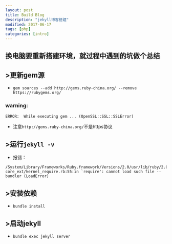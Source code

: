 ```yaml
---
layout: post
title: Build Blog
description: "jekyll博客搭建"
modified: 2017-06-17
tags: [php]
categories: [intro]
---
```

## 换电脑要重新搭建环境，就过程中遇到的坑做个总结

## >更新gem源
- `gem sources --add http://gems.ruby-china.org/ --remove https://rubygems.org/`
### warning:
`ERROR:  While executing gem ... (OpenSSL::SSL::SSLError)`
- 注意`http://gems.ruby-china.org/`不是https协议

<!-- more -->

## >运行`jekyll -v`
- 报错：

```
/System/Library/Frameworks/Ruby.framework/Versions/2.0/usr/lib/ruby/2.0.0/rubygems/
core_ext/kernel_require.rb:55:in `require': cannot load such file -- bundler (LoadError)

```
## >安装依赖
- `bundle install`

## >启动jekyll
- `bundle exec jekyll server`



